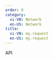 ```yaml
---
order: 0
category:
  vi-VN: Network
  en-US: Network
title: 
  vi-VN: my.request
  en-US: my.request
---
```


API